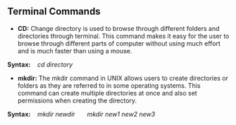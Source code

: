 ## Terminal Commands

- **CD:** Change directory is used to browse through different folders and directories through terminal. This command makes              it easy for the user to browse through different parts of computer without using much effort and is much faster                than using a mouse.

 **Syntax:** &nbsp;&nbsp;&nbsp;*cd directory*

- **mkdir:** The mkdir command in UNIX allows users to create directories or folders as they are referred to in some operating systems. This command can create multiple directories at once and also set permissions when creating the directory.

**Syntax:** &nbsp;&nbsp;&nbsp;*mkdir newdir  &nbsp;&nbsp;&nbsp;&nbsp;&nbsp;   mkdir new1 new2 new3*
